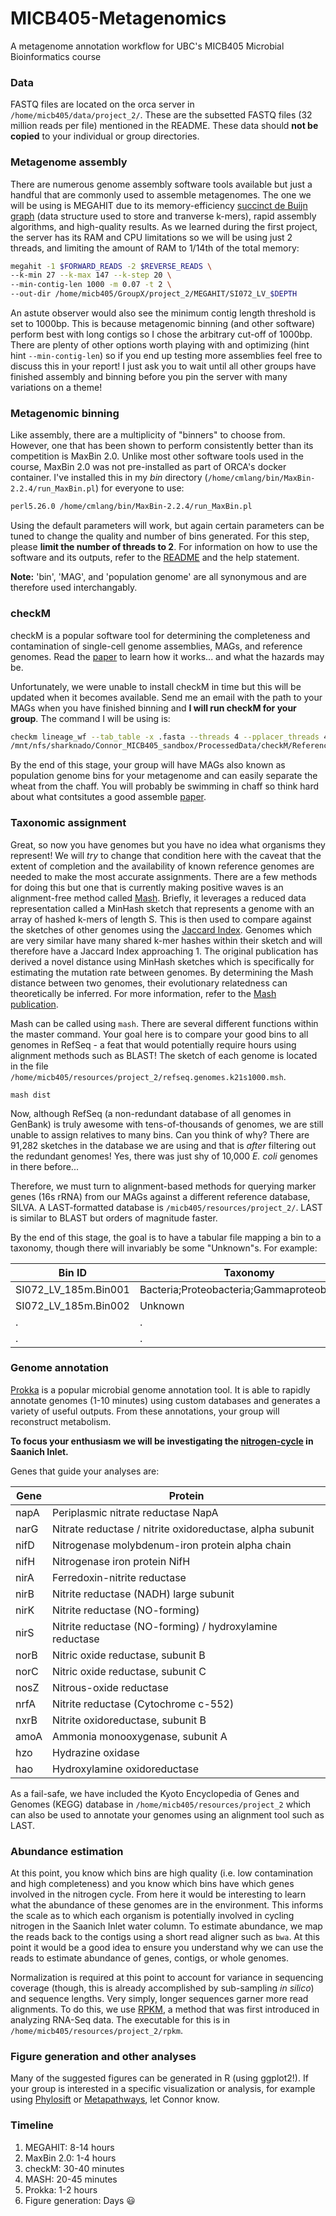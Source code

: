 # MICB405-Metagenomics
A metagenome annotation workflow for UBC's MICB405 Microbial Bioinformatics course

### Data

FASTQ files are located on the orca server in `/home/micb405/data/project_2/`. These are the subsetted FASTQ files (32 million reads per file) mentioned in the README. These data should __not be copied__ to your individual or group directories. 

### Metagenome assembly

There are numerous genome assembly software tools available but just a handful that are commonly used to assemble metagenomes. The one we will be using is MEGAHIT due to its memory-efficiency [succinct de Buijn graph](https://link.springer.com/chapter/10.1007/978-3-642-33122-0_18) (data structure used to store and tranverse k-mers), rapid assembly algorithms, and high-quality results. As we learned during the first project, the server has its RAM and CPU limitations so we will be using just 2 threads, and limiting the amount of RAM to 1/14th of the total memory:

```bash
megahit -1 $FORWARD_READS -2 $REVERSE_READS \ 
--k-min 27 --k-max 147 --k-step 20 \
--min-contig-len 1000 -m 0.07 -t 2 \
--out-dir /home/micb405/GroupX/project_2/MEGAHIT/SI072_LV_$DEPTH
```

An astute observer would also see the minimum contig length threshold is set to 1000bp. This is because metagenomic binning (and other software) perform best with long contigs so I chose the arbitrary cut-off of 1000bp. There are plenty of other options worth playing with and optimizing (hint hint `--min-contig-len`) so if you end up testing more assemblies feel free to discuss this in your report! I just ask you to wait until all other groups have finished assembly and binning before you pin the server with many variations on a theme!

### Metagenomic binning

Like assembly, there are a multiplicity of "binners" to choose from. However, one that has been shown to perform consistently better than its competition is MaxBin 2.0. Unlike most other software tools used in the course, MaxBin 2.0 was not pre-installed as part of ORCA's docker container. I've installed this in my *bin* directory (`/home/cmlang/bin/MaxBin-2.2.4/run_MaxBin.pl`) for everyone to use:

```bash
perl5.26.0 /home/cmlang/bin/MaxBin-2.2.4/run_MaxBin.pl
```

Using the default parameters will work, but again certain parameters can be tuned to change the quality and number of bins generated. For this step, please __limit the number of threads to 2__. For information on how to use the software and its outputs, refer to the [README](https://downloads.jbei.org/data/microbial_communities/MaxBin/README.txt) and the help statement.

__Note:__ 'bin', 'MAG', and 'population genome' are all synonymous and are therefore used interchangably.

### checkM

checkM is a popular software tool for determining the completeness and contamination of single-cell genome assemblies, MAGs, and reference genomes. Read the [paper](http://genome.cshlp.org/content/25/7/1043.full.pdf+html) to learn how it works... and what the hazards may be.

Unfortunately, we were unable to install checkM in time but this will be updated when it becomes available. Send me an email with the path to your MAGs when you have finished binning and __I will run checkM for your group__. The command I will be using is:

```bash
checkm lineage_wf --tab_table -x .fasta --threads 4 --pplacer_threads 4 $BIN_DIR \
/mnt/nfs/sharknado/Connor_MICB405_sandbox/ProcessedData/checkM/Reference/$sid\_checkm_output/ >/mnt/nfs/sharknado/Connor_MICB405_sandbox/ProcessedData/checkM/Reference/$sid\_checkM_stdout.tsv
```

By the end of this stage, your group will have MAGs also known as population genome bins for your metagenome and can easily separate the wheat from the chaff. You will probably be swimming in chaff so think hard about what contsitutes a good assemble [paper](http://www.nature.com/articles/nbt.3893).

### Taxonomic assignment

Great, so now you have genomes but you have no idea what organisms they represent! We will *try* to change that condition here with the caveat that the extent of completion and the availability of known reference genomes are needed to make the most accurate assignments. There are a few methods for doing this but one that is currently making positive waves is an alignment-free method called [Mash](http://mash.readthedocs.io/en/latest/). Briefly, it leverages a reduced data representation called a MinHash sketch that represents a genome with an array of hashed k-mers of length S. This is then used to compare against the sketches of other genomes using the [Jaccard Index](https://en.wikipedia.org/wiki/Jaccard_index). Genomes which are very similar have many shared k-mer hashes within their sketch and will therefore have a Jaccard Index approaching 1. The original publication has derived a novel distance using MinHash sketches which is specifically for estimating the mutation rate between genomes. By determining the Mash distance between two genomes, their evolutionary relatedness can theoretically be inferred. For more information, refer to the [Mash publication](https://genomebiology.biomedcentral.com/articles/10.1186/s13059-016-0997-x).

Mash can be called using `mash`. There are several different functions within the master command. Your goal here is to compare your good bins to all genomes in RefSeq - a feat that would potentially require hours using alignment methods such as BLAST! The sketch of each genome is located in the file `/home/micb405/resources/project_2/refseq.genomes.k21s1000.msh`.

```
mash dist
```

Now, although RefSeq (a non-redundant database of all genomes in GenBank) is truly awesome with tens-of-thousands of genomes, we are still unable to assign relatives to many bins. Can you think of why? There are 91,282 sketches in the database we are using and that is *after* filtering out the redundant genomes! Yes, there was just shy of 10,000 *E. coli* genomes in there before... 

Therefore, we must turn to alignment-based methods for querying marker genes (16s rRNA) from our MAGs against a different reference database, SILVA. A LAST-formatted database is `/micb405/resources/project_2/`. LAST is similar to BLAST but orders of magnitude faster.

By the end of this stage, the goal is to have a tabular file mapping a bin to a taxonomy, though there will invariably be some "Unknown"s. For example:

Bin ID | Taxonomy
-------------------- | -------------------------------------------
SI072_LV_185m.Bin001 | Bacteria;Proteobacteria;Gammaproteobacteria
SI072_LV_185m.Bin002 | Unknown
. | .
. | .

### Genome annotation

[Prokka](https://academic.oup.com/bioinformatics/article-lookup/doi/10.1093/bioinformatics/btu153) is a popular microbial genome annotation tool. It is able to rapidly annotate genomes (1-10 minutes) using custom databases and generates a variety of useful outputs. From these annotations, your group will reconstruct metabolism.

__To focus your enthusiasm we will be investigating the [nitrogen-cycle](http://www.genome.jp/kegg-bin/show_pathway?map=map00910&show_description=show) in Saanich Inlet.__

Genes that guide your analyses are:

Gene | Protein 
---- | ------------------------
napA | Periplasmic nitrate reductase NapA
narG | Nitrate reductase / nitrite oxidoreductase, alpha subunit 
nifD | Nitrogenase molybdenum-iron protein alpha chain
nifH | Nitrogenase iron protein NifH
nirA | Ferredoxin-nitrite reductase
nirB | Nitrite reductase (NADH) large subunit
nirK | Nitrite reductase (NO-forming)
nirS | Nitrite reductase (NO-forming) / hydroxylamine reductase 
norB | Nitric oxide reductase, subunit B
norC | Nitric oxide reductase, subunit C
nosZ | Nitrous-oxide reductase
nrfA | Nitrite reductase (Cytochrome c-552)
nxrB | Nitrite oxidoreductase, subunit B
amoA | Ammonia monooxygenase, subunit A
hzo  | Hydrazine oxidase
hao  | Hydroxylamine oxidoreductase

As a fail-safe, we have included the Kyoto Encyclopedia of Genes and Genomes (KEGG) database in `/home/micb405/resources/project_2` which can also be used to annotate your genomes using an alignment tool such as LAST.

### Abundance estimation

At this point, you know which bins are high quality (i.e. low contamination and high completeness) and you know which bins have which genes involved in the nitrogen cycle. From here it would be interesting to learn what the abundance of these genomes are in the environment. This informs the scale as to which each organism is potentially involved in cycling nitrogen in the Saanich Inlet water column. To estimate abundance, we map the reads back to the contigs using a short read aligner such as `bwa`. At this point it would be a good idea to ensure you understand why we can use the reads to estimate abundance of genes, contigs, or whole genomes.

Normalization is required at this point to account for variance in sequencing coverage (though, this is already accomplished by sub-sampling *in silico*) and sequence lengths. Very simply, longer sequences garner more read alignments. To do this, we use [RPKM](https://www.nature.com/articles/nmeth.1226), a method that was first introduced in analyzing RNA-Seq data. The executable for this is in `/home/micb405/resources/project_2/rpkm`.

### Figure generation and other analyses

Many of the suggested figures can be generated in R (using ggplot2!). If your group is interested in a specific visualization or analysis, for example using [Phylosift](https://phylosift.wordpress.com/) or [Metapathways](https://github.com/hallamlab/metapathways2), let Connor know.

### Timeline

1. MEGAHIT: 8-14 hours
2. MaxBin 2.0: 1-4 hours
3. checkM: 30-40 minutes
4. MASH: 20-45 minutes
5. Prokka: 1-2 hours
6. Figure generation: Days :smiley:
